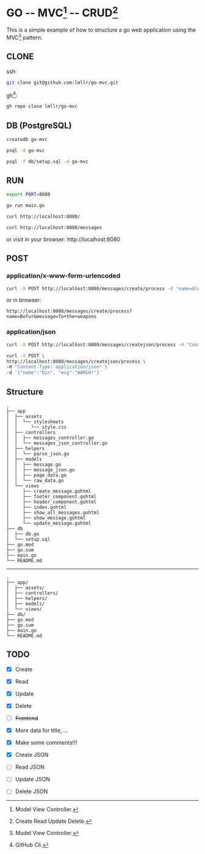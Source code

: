 # GO -- MVC[^1] -- CRUD[^2]
This is a simple example of how to structure a go web application using the MVC[^1] pattern.
## CLONE
ssh:
```zsh
git clone git@github.com:lmllr/go-mvc.git
```
gh[^3]:
```zsh
gh repo clone lmllr/go-mvc
```

## DB (PostgreSQL)
```zsh
createdb go-mvc
```

```zsh
psql -d go-mvc
```

```zsh
psql -f db/setup.sql -d go-mvc
```

## RUN
```zsh
export PORT=8080
```

```zsh
go run main.go
```

```zsh
curl http://localhost:8080/
```

```zsh
curl http://localhost:8080/messages
```

or visit in your browser: http://localhost:8080

## POST
### application/x-www-form-urlencoded
```zsh
curl -X POST http://localhost:8080/messages/create/process -d 'name=Gloin&message=Hello, world!'
```

or in browser:

```
http://localhost:8080/messages/create/process?name=Bofur&message=To+the+weapons
```

### application/json
```zsh
curl -X POST http://localhost:8080/messages/createjson/process -H "Content-Type: application/json" -d '{"name":"Bombur", "msg":"Boop.Beep."}'
```

```zsh
curl -X POST \
http://localhost:8080/messages/createjson/process \
-H "Content-Type: application/json" \
-d '{"name":"Oin", "msg":"WARGH!"}'
```

## Structure
```
.
├── app
│  ├── assets
│  │  └── stylesheets
│  │     └── style.css
│  ├── controllers
│  │  ├── messages_controller.go
│  │  └── messages_json_controller.go
│  ├── helpers
│  │  └── parse_json.go
│  ├── models
│  │  ├── message.go
│  │  ├── message_json.go
│  │  ├── page_data.go
│  │  └── raw_data.go
│  └── views
│     ├── create_message.gohtml
│     ├── footer_component.gohtml
│     ├── header_component.gohtml
│     ├── index.gohtml
│     ├── show_all_messages.gohtml
│     ├── show_message.gohtml
│     └── update_message.gohtml
├── db
│  ├── db.go
│  └── setup.sql
├── go.mod
├── go.sum
├── main.go
└── README.md
```

---

```
.
├── app/
│  ├── assets/
│  ├── controllers/
│  ├── helpers/
│  ├── models/
│  └── views/
├── db/
├── go.mod
├── go.sum
├── main.go
└── README.md
```

## TODO
- [X] Create
- [X] Read
- [X] Update
- [X] Delete
- [ ] ~~Frontend~~
- [X] More data for title, ...
- [X] Make some comments!!!

- [X] Create JSON
- [ ] Read JSON
- [ ] Update JSON
- [ ] Delete JSON

[^1]: Model View Controller.
[^2]: Create Read Update Delete.
[^3]: GitHub Cli.
